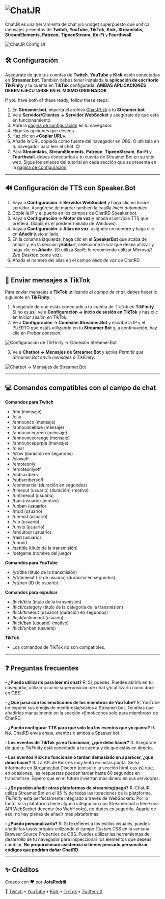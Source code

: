 # ![ChatJR](https://i.imgur.com/Ifpd7Ay.png)

ChatJR es una herramienta de chat y/o widget superpuesto que unifica mensajes y eventos de **Twitch**, **YouTube**, **TikTok**, **Kick**, **Streamlabs**, **StreamElements**, **Patreon**, **TipeeeStream**, **Ko-Fi** y **Fourthwall**.

![ChatJR Config UI](https://i.imgur.com/ezrWaI2.png)

## 🛠️ Configuración

Asegúrate de que tus cuentas de **Twitch**, **YouTube** y **Kick** estén conectadas en **Streamer.bot**. También debes tener instalada la **aplicación de escritorio TikFinity** y tu cuenta en **TikTok** configurada. **AMBAS APLICACIONES DEBEN EJECUTARSE EN EL MISMO ORDENADOR**.

If you have both of these ready, follow these steps:

1. En **Streamer.bot**, importa el archivo [ChatJR.sb](https://github.com/JotaRodriii/chatrd/blob/main/chatrd.sb) a tu **Streamer.bot**.
2. Ve a **Servidor/Clientes → Servidor WebSocket** y asegúrate de que está en funcionamiento.
5. Abre la [página de configuración](https://JotaRodriii.github.io/chatrd) en tu navegador.
6. Elige las opciones que desees.
7. Haz clic en **«Copiar URL»**.
8. Añade la URL copiada como fuente del navegador en OBS. O utilízala en tu navegador para leer el chat. 😊
9. Para **Streamlabs**, **StreamElements**, **Patreon**, **TipeeeStream**, **Ko-Fi** y **Fourthwall**, debes conectarlos a tu cuenta de Streamer.Bot en su sitio web. Sigue los enlaces del tutorial en cada sección que se presenta en la [página de configuración](https://JotaRodriii.github.io/chatrd).

---

## 🔊 Configuración de TTS con Speaker.Bot

1. Vaya a **Configuración → Servidor WebSocket** y haga clic en *Iniciar servidor*. Asegúrese de marcar también la casilla *Inicio automático*.
2. Copie la IP y el puerto en los campos de ChatRD Speaker.bot.
3. Vaya a **Configuración → Motor de voz** y añada el servicio TTS que prefiera. (Sapi5 es el predeterminado de Windows).
4. Vaya a **Configuración → Alias de voz**, asígnele un nombre y haga clic en **Añadir** justo al lado.
5. En la columna izquierda, haga clic en el **SpeakerBot** que acaba de añadir y, en la sección **¡Hablar!**, seleccione la voz que desea utilizar y haga clic en **Añadir**. (Si utiliza Sapi5, le recomiendo utilizar *Microsoft Zira Desktop* como voz).
6. Añada el nombre del alias en el campo *Alias de voz* de ChatRD.

---

## 💬 Enviar mensajes a TikTok
Para enviar mensajes a **TikTok** utilizando el *campo de chat*, debes hacer lo siguiente en **TikFinity**:

1. Asegúrate de que estás conectado a tu cuenta de TikTok en **TikFinity**. Si no es así, ve a **Configuración → Inicio de sesión en TikTok** y haz clic en *Iniciar sesión en TikTok*.
2. Ve a **Configuración → Conexión Streamer.Bot** y escribe la IP y el PUERTO que estás utilizando en tu **Streamer.Bot** y, a continuación, haz clic en *Probar conexión*.

![Configuración de TikFinity → Conexión Streamer.Bot](https://i.imgur.com/h0QDnNX.png)

3. Ve a **Chatbot → Mensajes de Streamer.Bot** y activa *Permitir que Streamer.Bot envíe mensajes a TikFinity*. 

![Chatbot → Mensajes de Streamer.Bot](https://i.imgur.com/IGQ5xQq.png)

---

## 💻 Comandos compatibles con el campo de chat

**Comandos para Twitch**
- /me (mensaje)
- /clip
- /announce (mensaje)
- /announceblue (mensaje)
- /announcegreen (mensaje)
- /announceorange (mensaje)
- /announcepurple (mensaje)
- /clear
- /slow (duración en segundos)
- /slowoff
- /emoteonly
- /emoteonlyoff
- /subscribers
- /subscribersoff
- /commercial (duración en segundos)
- /timeout (usuario) (duración) (motivo)
- /untimeout (usuario)
- /ban (usuario) (motivo)
- /unban (usuario)
- /mod (usuario)
- /unmod (usuario)
- /vip (usuario)
- /unvip (usuario)
- /shoutout (usuario)
- /raid (usuario)
- /unraid
- /settitle (título de la transmisión)
- /setgame (nombre del juego)

**Comandos para YouTube**
- /yt/title (título de la transmisión)
- /yt/timeout (ID de usuario) (duración en segundos)
- /yt/ban (ID de usuario)

**Comandos para expulsar**
- /kick/title (título de la transmisión)
- /kick/category (título de la categoría de la transmisión)
- /kick/timeout (usuario) (duración en segundos)
- /kick/untimeout (usuario)
- /kick/ban (usuario) (motivo)
- /kick/unban (usuario)

**TikTok**
- Los comandos de TikTok no son compatibles.


---

## ❓ Preguntas frecuentes
**- ¿Puedo utilizarlo para leer mi chat?**
R: Sí, puedes. Puedes abrirlo en tu navegador, utilizarlo como superposición de chat y/o utilizarlo como dock en OBS.

**- ¿Qué pasa con los emoticonos de los miembros de YouTube?**
R: YouTube no expone sus emojis de membresía/socios a Streamer.bot. Tendrías que añadirlos manualmente en la sección «Emoticonos solo para miembros» de ChatRD.

**- ¿Puedo configurar TTS para que solo lea los eventos que yo quiera?**
R: No. ChatRD envía chats, eventos o ambos a Speaker.bot.

**- Los eventos de TikTok ya no funcionan, ¿qué debo hacer?**
R: Asegúrate de que tu TikFinity está conectado a tu cuenta y de que estás en directo.

**- Los eventos Kick no funcionan o tardan demasiado en aparecer, ¿qué debo hacer?**
R: La API de Kick es muy lenta en horas punta. Se ha informado en [Streamer.bot](https://discord.streamer.bot/) Discord (consulte la sección html-css-js) que, en ocasiones, las respuestas pueden tardar hasta 60 segundos en transmitirse. Espero que en el futuro inviertan más dinero en sus servidores.

**- ¿Se pueden añadir otras plataformas de streaming/pago?**
R: ChatJR utiliza Streamer.Bot en el 95 % de todas las iteraciones de la plataforma. *TikFinity* está perfectamente integrado a través de WebSockets. Por lo tanto, si la plataforma tiene alguna integración con Streamer.bot o tiene una API WebSocket decente (no WebHooks), no dudes en sugerirlo. Aparte de eso, no hay planes de añadir más plataformas.

**- ¿Puedo personalizarlo?**
R: Si te refieres a los estilos visuales, puedes añadir los tuyos propios utilizando el campo *Custom CSS* en la ventana Browser Source Properties de OBS. Puedes utilizar las herramientas de desarrollo de tu navegador para inspeccionar los elementos que deseas cambiar. **No proporcionaré asistencia si tienes pensado personalizar códigos que podrían dañar ChatRD**.

---

## ✨ Créditos

Creado con ❤️ por **JotaRodriii**  

🔗 [Twitch](https://twitch.tv/JotaRodriii) • [YouTube](https://youtube.com/@JotaRodriii) • [Kick](https://kick.com/JotaRodriii) • [TikTok](https://tiktok.com/@JotaRodriii) • [Twitter / X](https://twitter.com/JotaRodriii)  